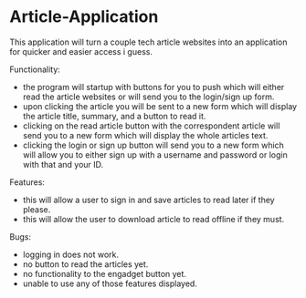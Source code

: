 # Article-Application
This application will turn a couple tech article websites into an application for quicker and easier access i guess.

Functionality:
  * the program will startup with buttons for you to push which will either read the article websites or will send you to the login/sign up form.
  * upon clicking the article you will be sent to a new form which will display the article title, summary, and a button to read it.
  * clicking on the read article button with the correspondent article will send you to a new form which will display the whole articles text.
  * clicking the login or sign up button will send you to a new form which will allow you to either sign up with a username and password or login with that and your ID.

Features:
  * this will allow a user to sign in and save articles to read later if they please.
  * this will allow the user to download article to read offline if they must.
  
Bugs:
  * logging in does not work.
  * no button to read the articles yet.
  * no functionality to the engadget button yet.
  * unable to use any of those features displayed.
